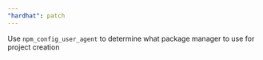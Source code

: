 ```yaml
---
"hardhat": patch
---
```


Use `npm_config_user_agent` to determine what package manager to use for project creation

